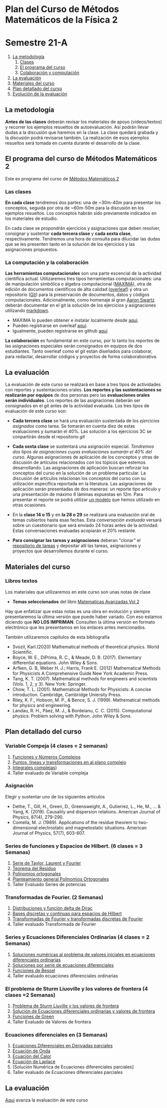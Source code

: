 # Plan del Curso de Métodos Matemáticos de la Física 2
# Semestre 21-A

1. [La metodología](#metodologia)
   1. [Clases](#clases)
   2. [El programa del curso](#programa)
   3. [Colaboración y computación](#colaboracion)
2. [La evaluación](#evaluacion)
3. [Materiales del curso](#MaterialesCurso)
4. [Plan detallado del curso](#PlanDetallado)
5. [Evolución de la evaluación](#Avanzaevaluacion)


<a name="metodologia"></a>
## La metodología
**Antes de las clases** deberán revisar los materiales de apoyo (videos/textos) y recorrer los ejemplos resueltos de autoevaluación. Así podrán llevar dudas a la discusión que haremos en la clase. La clase quedará grabada y la discusión podrá revisarse también. La realización de esos ejemplos resueltos será tomada en cuenta durante el desarrollo de la clase.

<a name="programa"></a>
## El programa del curso de Métodos Matemáticos 2
Este es programa del curso de [Métodos Matemáticos 2](https://github.com/nunezluis/MisCursos/blob/main/MetMat2_21A/MetMat2Programa.pdf)   

<a name="clases"></a>
### Las clases
**En cada clase** tendremos dos partes: una de ~30m-40m para presentar los conceptos, seguida por otra de ~60m-50m para la discusión en los ejemplos resueltos. Los conceptos habrán sido previamente indicados en los materiales de estudio.

En cada clase se propondrán ejercicios y asignaciones que deben resolver, consignar y sustentar **cada tercera clase** y **cada sexta clase**, respectivamente.  Tendremos una hora de consulta para dilucidar las dudas que se les presenten tanto en la solución de los ejercicios y las asignaciones propuestos.

<a name="colaboracion"></a>
### La computación y la colaboración
**Las herramientas computacionales** son una parte escencial de la actividad científica actual. Utilizaremos  tres tipos herramientas computacionales: una de manipulación simbólica o álgebra computacional ([MAXIMA](https://en.wikipedia.org/wiki/Maxima_(software))), otra de edición de documentos científicos de álta calidad ([overleaf](https://en.wikipedia.org/wiki/Overleaf)) y otra un repositorio ([Git](https://en.wikipedia.org/wiki/GitHub)) para la preservación de documentos, datos y códigos computacionales. Adicionalmente, como homenaje al gran [Aaron Swartz](https://en.wikipedia.org/wiki/Aaron_Swartz) deberán documentar en el git la solución de los ejercicios y asignaciones utilizando [markdown](https://en.wikipedia.org/wiki/Markdown).

+ MAXIMA lo pueden obtener e instalar localmente desde [aquí](http://maxima.sourceforge.net).
+ Pueden registrarse en overleaf [aquí](https://www.overleaf.com/).
+ Igualmente, pueden registrarse en github [aquí](https://github.com/)

**La colaboración** es fundamental en este curso, por lo tanto los reportes de las asignaciones especiales serán consignados en equipos de dos estudiantes. Tanto overleaf como el git están diseñados para colaborar, para redactar, desarrollar códigos y proyectos de forma colaboraborativa.


<a name="evaluacion"></a>
## La evaluación
La evaluación de este curso se realizará en base a tres tipos de actividades con reportes y sustentaciones orales. **Los reportes y las sustentaciones se realizarán por equipos** de dos personas pero las **evaluaciones orales serán individuales**. Los reportes de las asignaciones deberán ser consignados en el git antes de la actividad evaluada. Los tres tipos de evaluación de este curso son:

+ **Cada tercera clase** se hará una evaluación sustentada de los *ejercicios asignados* como tarea.  Se tomarán en cuenta diez de estas evaluaciones y sumarán el 40\%. Las solución a los ejercicios 3C se conpartirán desde el repositorio *git*

+ **Cada sexta clase** se sustentará una asignación especial. *Tendremos dos tipos de asignaciones cuyas evaluaciones sumarán el 40% del curso*. Algunas asignaciones de aplicación de los conceptos y otras de discusión de artículos relacionados con los tópicos que estemos desarrollando.  Las asignaciones de aplicación buscan reforzar los conceptos del curso en la solución de un problema particular. La discusión de artículos relacionan los conceptos del curso con su utilización específica reportada en la literatura.  Las asignaciones de aplicación serán presentadas de dos maneras: un reporte tipo artículo y una presentación de máximo 6 láminas expuestas en 12m. Para presentar el reporte se podrá utilizar [un modelo](https://www.overleaf.com/read/hfqvjnjwngnp) que hemos utilizado en otras ocasiones.

+ En la **clase 14 o 15** y en **la 28 o 29** se realizará una evaluación oral de temas cubiertos hasta esas fechas. Esta *conversación evaluada* versará sobre un cuestionario que será enviado 24 horas antes de la actividad. Estas conversaciones evaluadas acopiarán el 20% restante.
+ **Para consignar las tareas y asignaciones** deberan "clonar" el [repositorio de tareas](https://github.com/nunezluis/TareasCursos20B) y depositar allí las tareas, asignaciones y proyectos que desarrollemos durante el curso.

<a name="MaterialesCurso"></a>
## Materiales del curso

### Libros textos
Los materiales que utilizaremos en este curso son unas notas de clase
+ **Temas seleccionados** del libro [Matematicas Avanzadas Vol 2](https://github.com/nunezluis/MisCursos/blob/main/MisMateriales/LibrosCapitulos/VolumenDOS.pdf)

Hay que enfatizar que estas notas es una obra en evolución y siempre presentaremos la última versión que puede haber variado. Con eso estamos diciendo que **NO LOS IMPRIMAN**. Consulten la última versión en formato electrónico que les presentamos en los enlaces antes mencionados.

También utilizaremos capítulos de esta bibliografía
+ Svozil, Karl.(2020) Mathematical methods of theoretical physics. World Scientific.
+ Boyce, W. E., DiPrima, R. C., & Meade, D. B. (2017). Elementary differential equations. John Wiley & Sons.
+ Arfken, G. B,  Weber H. J.; Harris, Frank E. (2012) Mathematical Methods for Physicists A Comprehensive Guide New York Academic Press.
+ Tang, K. T. (2007). Mathematical methods for engineers and scientists (Vols. 1, 2, y 3). New York: Springer.
+ Chow, T. L. (2001). Mathematical Methods for Physicists: A concise introduction. Cambridge, Cambridge Uniersity Press.
+ Riley, K. F., Hobson, M. P., & Bence, S. J. (1999). Mathematical methods for physics and engineering.
+ Landau, R. H., Páez, M. J., & Bordeianu, C. C. (2015). Computational physics: Problem solving with Python. John Wiley & Sons.


<a name="PlanDetallado"></a>
## Plan detallado del curso
### Variable Compeja (4 clases = 2 semanas)
1. [Funciones y Números Complejos](https://github.com/nunezluis/MisCursos/blob/main/MisMateriales/Clases/V2_C3_1VarCompleja.md)
2. [Puntos, líneas y transformaciones en al plano complejo](YY)
3. [Integrales complejas](https://github.com/nunezluis/MisCursos/blob/main/MisMateriales/Clases/V2_C3_2TransfConformes.md))
4. Taller evaluado de Variable compleja

### Asignación
Elegir y sustentar uno de los siguientes artículos
+ Dethe, T., Gill, H., Green, D., Greensweight, A., Gutierrez, L., He, M., ... & Yang, K. (2019). Causality and dispersion relations. American Journal of Physics, 87(4), 279-290.
+ Comella, M. J. (1989). Applications of the residue theorem to two‐dimensional electrostatic and magnetostatic situations. American Journal of Physics, 57(7), 603-607.

### Series de funciones y Espacios de Hilbert. (6 clases = 3 Semanas)
1. [Serie de Taylor, Laurent y Fourier](XXX)
2. [Teorema del Residuo](XXX)
3. [Polinomios ortogonales](XXX)
4. [Planteamiento general Polinomios Ortogonales](XXX)
5. Taller Evaluado Series de potencias

### Transformadas de Fourier. (2 Semanas)
1. [Distribuciones y función delta de Dirac](XXX)
2. [Bases discretas y contínuas para espacios de Hilbert](XXX)
3. [Transformadas de Fourier y transformadas discretas de Fourier](XXX)
4. Taller evaluado Transformada de Fourier

### Series y Ecuaciones Diferenciales Ordinarias (4 clases = 2 Semanas)
1. [Soluciones numéricas al problema de valores iniciales en ecuaciones diferenciales ordinarias](XXX)
2. [Soluciones por serie de ecuaciones diferenciales](XXX)
3. [Funciones de Bessel](XXX)
4. Taller evaluado ecuaciones diferenciales ordinarias

### El problema de Sturm Liuoville y los valores de frontera (4 clases =2 Semanas)
1. [Problema de Sturm Liuville y los valores de frontera](XXX)
2. [Solución de Ecuaciones diferenciales ordinarias y valores de frontera](XXX)
3. [Funciones de Green](XXX)
4. Taller Evaluado de Valores de frontera

### Ecuaciones diferenciales en  (3 Semanas)
1. [Ecuaciones Diferenciales en Derivadas parciales](XXX)
2. [Ecuación de Onda](XXX)
3. [Ecuación del Calor](XXX)
4. [Ecuación de Laplace](XXX)
5. [Solución Numérica de Ecuaciones diferenciales parciales]
6. Taller evaluado de Ecuaciones diferenciales parciales


<a name="Avanzaevaluacion"></a>
## La evaluación
[Aquí](https://github.com/nunezluis/MisCursos/blob/main/MetMat2_21A/EvaluaMetMat2_21A.md) avanza la evaluación de este curso
